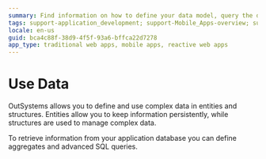 ```yaml
---
summary: Find information on how to define your data model, query the database and manipulate query results.
tags: support-application_development; support-Mobile_Apps-overview; support-webapps
locale: en-us
guid: bca4c88f-38d9-4f5f-93a6-bffca22d7278
app_type: traditional web apps, mobile apps, reactive web apps
---
```


# Use Data

OutSystems allows you to define and use complex data in entities and structures. Entities allow you to keep information persistently, while structures are used to manage complex data.

To retrieve information from your application database you can define aggregates and advanced SQL queries.
